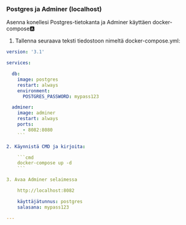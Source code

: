 ### Postgres ja Adminer (localhost)

Asenna konellesi Postgres-tietokanta ja Adminer käyttäen docker-compose:a:

1. Tallenna seuraava teksti tiedostoon nimeltä docker-compose.yml:

```yml
version: '3.1'

services:

  db:
    image: postgres
    restart: always
    environment:
      POSTGRES_PASSWORD: mypass123

  adminer:
    image: adminer
    restart: always
    ports:
      - 8082:8080
    ```

2. Käynnistä CMD ja kirjoita:

    ```cmd
    docker-compose up -d 
    ```

3. Avaa Adminer selaimessa

    http://localhost:8082

    käyttäjätunnus: postgres
    salasana: mypass123

---

